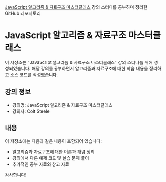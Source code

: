 

[JavaScript 알고리즘 & 자료구조 마스터클래스](https://www.udemy.com/course/best-javascript-data-structures/) 강의 스터디를 공부하며 정리한 GitHub 레포지토리

# JavaScript 알고리즘 & 자료구조 마스터클래스

이 저장소는 "JavaScript 알고리즘 & 자료구조 마스터클래스" 강의 스터디를 위해 생성되었습니다. 해당 강의를 공부하면서 알고리즘과 자료구조에 대한 학습 내용을 정리하고 소스 코드를 작성했습니다.

## 강의 정보
- 강의명: JavaScript 알고리즘 & 자료구조 마스터클래스
- 강의자: Colt Steele

## 내용
이 저장소에는 다음과 같은 내용이 포함되어 있습니다:

- 알고리즘과 자료구조에 대한 이론과 개념 정리
- 강의에서 다룬 예제 코드 및 실습 문제 풀이
- 추가적인 공부 자료와 참고 자료

감사합니다!
